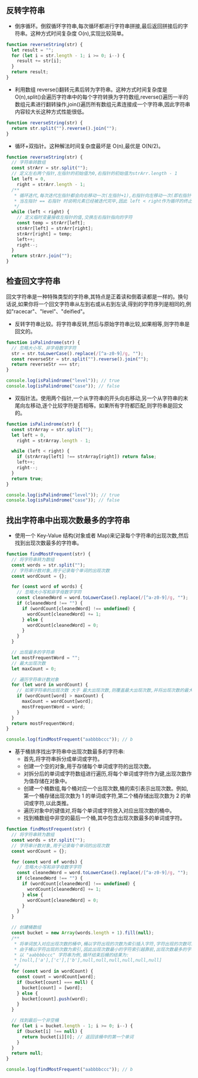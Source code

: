 ## 反转字符串

- 倒序循环。倒叙循环字符串,每次循环都进行字符串拼接,最后返回拼接后的字符串。这种方式时间复杂度 O(n),实现比较简单。

```js
function reverseString(str) {
  let result = "";
  for (let i = str.length - 1; i >= 0; i--) {
    result += str[i];
  }
  return result;
}
```

- 利用数组 reverse()翻转元素后转为字符串。这种方式时间复杂度是 O(n),split()会遍历字符串中的每个字符转换为字符数组,reverse()遍历一半的数组元素进行翻转操作,join()遍历所有数组元素连接成一个字符串,因此字符串内容较大长这种方式性能很低。

```js
function reverseString(str) {
  return str.split("").reverse().join("");
}
```

- 循环+双指针。这种解法时间复杂度最坏是 O(n),最优是 O(N/2)。

```js
function reverseString(str) {
  // 字符串转数组
  const strArr = str.split("");
  // 定义左右两个指针,左指针的初始值为0,右指针的初始值为strArr.length - 1
  let left = 0,
    right = strArr.length - 1;
  /**
   * 循环迭代,每次迭代左指针都会向右移动一次(左指针+1),右指针向左移动一次(即右指针-1),
   * 当左指针 == 右指针 时说明元素已经被迭代完毕,因此 left < right作为循环的终止条件
   */
  while (left < right) {
    // 定义临时变量接收左指针的值,交换左右指针指向的字符
    const temp = strArr[left];
    strArr[left] = strArr[right];
    strArr[right] = temp;
    left++;
    right--;
  }
  return strArr.join("");
}
```

## 检查回文字符串

回文字符串是一种特殊类型的字符串,其特点是正着读和倒着读都是一样的。换句话说,如果你将一个回文字符串从左到右或从右到左读,得到的字符序列是相同的,例如"racecar"、"level"、"deified"。

- 反转字符串比较。将字符串反转,然后与原始字符串比较,如果相等,则字符串是回文的。

```js
function isPalindrome(str) {
  // 忽略大小写、非字母数字字符
  str = str.toLowerCase().replace(/[^a-z0-9]/g, "");
  const reverseStr = str.split("").reverse().join("");
  return reverseStr === str;
}

console.log(isPalindrome("level")); // true
console.log(isPalindrome("case")); // false
```

- 双指针法。使用两个指针,一个从字符串的开头向右移动,另一个从字符串的末尾向左移动,逐个比较字符是否相等。如果所有字符都匹配,则字符串是回文的。

```js
function isPalindrome(str) {
  const strArray = str.split("");
  let left = 0,
    right = strArray.length - 1;

  while (left < right) {
    if (strArray[left] !== strArray[right]) return false;
    left++;
    right--;
  }
  return true;
}

console.log(isPalindrome("level")); // true
console.log(isPalindrome("case")); // false
```

## 找出字符串中出现次数最多的字符串

- 使用一个 Key-Value 结构(对象或者 Map)来记录每个字符串的出现次数,然后找到出现次数最多的字符串。

```js
function findMostFrequent(str) {
  // 将字符串转为数组
  const words = str.split("");
  // 字符串计数对象,用于记录每个单词的出现次数
  const wordCount = {};

  for (const word of words) {
    // 忽略大小写和非字母数字字符
    const cleanedWord = word.toLowerCase().replace(/[^a-z0-9]/g, "");
    if (cleanedWord !== "") {
      if (wordCount[cleanedWord] !== undefined) {
        wordCount[cleanedWord] += 1;
      } else {
        wordCount[cleanedWord] = 0;
      }
    }
  }

  // 出现最多的字符串
  let mostFrequentWord = "";
  // 最大出现次数
  let maxCount = 0;

  // 遍历字符串计数对象
  for (let word in wordCount) {
    // 如果字符串的出现次数 大于 最大出现次数,则覆盖最大出现次数,并将出现次数的最大的字符赋值给mostFrequentWord
    if (wordCount[word] > maxCount) {
      maxCount = wordCount[word];
      mostFrequentWord = word;
    }
  }
  return mostFrequentWord;
}

console.log(findMostFrequent("aabbbbccc")); // b
```

- 基于桶排序找出字符串中出现次数最多的字符串:
  - 首先,将字符串拆分成单词或字符。
  - 创建一个空的对象,用于存储每个单词或字符的出现次数。
  - 对拆分后的单词或字符数组进行遍历,将每个单词或字符作为键,出现次数作为值存储在对象中。
  - 创建一个桶数组,每个桶对应一个出现次数,桶的索引表示出现次数。例如,第一个桶存储出现次数为 1 的单词或字符,第二个桶存储出现次数为 2 的单词或字符,以此类推。
  - 遍历对象中的键值对,将每个单词或字符放入对应出现次数的桶中。
  - 找到桶数组中非空的最后一个桶,其中包含出现次数最多的单词或字符。

```js
function findMostFrequent(str) {
  // 将字符串转为数组
  const words = str.split("");
  // 字符串计数对象,用于记录每个单词的出现次数
  const wordCount = {};

  for (const word of words) {
    // 忽略大小写和非字母数字字符
    const cleanedWord = word.toLowerCase().replace(/[^a-z0-9]/g, "");
    if (cleanedWord !== "") {
      if (wordCount[cleanedWord] !== undefined) {
        wordCount[cleanedWord] += 1;
      } else {
        wordCount[cleanedWord] = 0;
      }
    }
  }

  // 创建桶数组
  const bucket = new Array(words.length + 1).fill(null);
  /**
   * 将单词放入对应出现次数的桶中,桶以字符出现的次数为索引插入字符,字符出现的次数可能相同,因此使用数组保存字符。
   * 由于桶以字符出现的次数为索引,因此出现次数最小的字符索引越靠前,出现次数最多的字符索引越靠后,
   * 以 "aabbbbccc" 字符串为例,循环结束后桶的结果为:
   * [null,['a'],['c'],['b'],null,null,null,null,null,null]
   */
  for (const word in wordCount) {
    const count = wordCount[word];
    if (bucket[count] === null) {
      bucket[count] = [word];
    } else {
      bucket[count].push(word);
    }
  }

  // 找到最后一个非空桶
  for (let i = bucket.length - 1; i >= 0; i--) {
    if (bucket[i] !== null) {
      return bucket[i][0]; // 返回该桶中的第一个单词
    }
  }
  return null;
}

console.log(findMostFrequent("aabbbbccc")); // b
```
